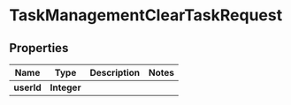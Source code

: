 

# TaskManagementClearTaskRequest


## Properties

| Name | Type | Description | Notes |
|------------ | ------------- | ------------- | -------------|
|**userId** | **Integer** |  |  |



